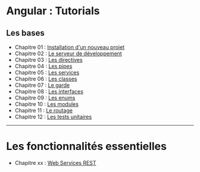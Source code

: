 # Angular : Tutorials

## Les bases

- Chapitre 01 : [Installation d'un nouveau projet](https://github.com/OSW3-Campus/Angular-tutorials/tree/chapter-01)
- Chapitre 02 : [Le serveur de développement](https://github.com/OSW3-Campus/Angular-tutorials/tree/chapter-02)
- Chapitre 03 : [Les directives](https://github.com/OSW3-Campus/Angular-tutorials/tree/chapter-03)
- Chapitre 04 : [Les pipes](https://github.com/OSW3-Campus/Angular-tutorials/tree/chapter-04)
- Chapitre 05 : [Les services](https://github.com/OSW3-Campus/Angular-tutorials/tree/chapter-05)
- Chapitre 06 : [Les classes](https://github.com/OSW3-Campus/Angular-tutorials/tree/chapter-06)
- Chapitre 07 : [Le garde](https://github.com/OSW3-Campus/Angular-tutorials/tree/chapter-07)
- Chapitre 08 : [Les interfaces](https://github.com/OSW3-Campus/Angular-tutorials/tree/chapter-08)
- Chapitre 09 : [Les enums](https://github.com/OSW3-Campus/Angular-tutorials/tree/chapter-09)
- Chapitre 10 : [Les modules](https://github.com/OSW3-Campus/Angular-tutorials/tree/chapter-10)
- Chapitre 11 : [Le routage](https://github.com/OSW3-Campus/Angular-tutorials/tree/chapter-11)
- Chapitre 12 : [Les tests unitaires](https://github.com/OSW3-Campus/Angular-tutorials/tree/chapter-12)


---

# Les fonctionnalités essentielles

- Chapitre xx : [Web Services REST](https://github.com/OSW3-Campus/Angular-tutorials/tree/web-services)